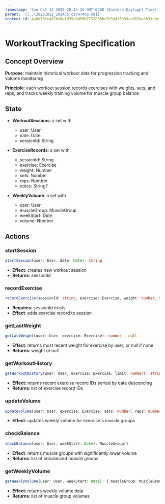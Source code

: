 ```yaml
---
timestamp: 'Sun Oct 12 2025 20:14:35 GMT-0400 (Eastern Daylight Time)'
parent: '[[..\20251012_201435.cac474c0.md]]'
content_id: 4a0d75fe402bf0a1d35a0056b7732883be3b39d13939acb52babb31cbcf80187
---
```


# WorkoutTracking Specification

## Concept Overview

**Purpose**: maintain historical workout data for progression tracking and volume monitoring

**Principle**: each workout session records exercises with weights, sets, and reps, and tracks weekly training volume for muscle group balance

## State

* **WorkoutSessions**: a set with
  * user: User
  * date: Date
  * sessionId: String

* **ExerciseRecords**: a set with
  * sessionId: String
  * exercise: Exercise
  * weight: Number
  * sets: Number
  * reps: Number
  * notes: String?

* **WeeklyVolume**: a set with
  * user: User
  * muscleGroup: MuscleGroup
  * weekStart: Date
  * volume: Number

## Actions

### startSession

```typescript
startSession(user: User, date: Date): string
```

* **Effect**: creates new workout session
* **Returns**: sessionId

### recordExercise

```typescript
recordExercise(sessionId: string, exercise: Exercise, weight: number, sets: number, reps: number, notes?: string): void
```

* **Requires**: sessionId exists
* **Effect**: adds exercise record to session

### getLastWeight

```typescript
getLastWeight(user: User, exercise: Exercise): number | null
```

* **Effect**: returns most recent weight for exercise by user, or null if none
* **Returns**: weight or null

### getWorkoutHistory

```typescript
getWorkoutHistory(user: User, exercise: Exercise, limit: number): string[]
```

* **Effect**: returns recent exercise record IDs sorted by date descending
* **Returns**: list of exercise record IDs

### updateVolume

```typescript
updateVolume(user: User, exercise: Exercise, sets: number, reps: number, weight: number, weekStart?: Date): void
```

* **Effect**: updates weekly volume for exercise's muscle groups

### checkBalance

```typescript
checkBalance(user: User, weekStart: Date): MuscleGroup[]
```

* **Effect**: returns muscle groups with significantly lower volume
* **Returns**: list of imbalanced muscle groups

### getWeeklyVolume

```typescript
getWeeklyVolume(user: User, weekStart: Date): { muscleGroup: MuscleGroup; volume: number }[]
```

* **Effect**: returns weekly volume data
* **Returns**: list of muscle group volumes
